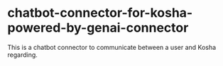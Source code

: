 # chatbot-connector-for-kosha-powered-by-genai-connector
This is a chatbot connector to communicate between a user and Kosha regarding.
